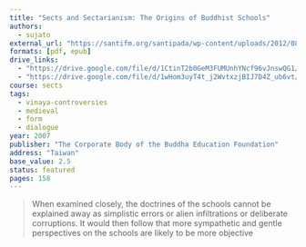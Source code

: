 ```yaml
---
title: "Sects and Sectarianism: The Origins of Buddhist Schools"
authors:
  - sujato
external_url: "https://santifm.org/santipada/wp-content/uploads/2012/08/Sects__Sectarianism_Bhikkhu_Sujato.pdf"
formats: [pdf, epub]
drive_links:
  - "https://drive.google.com/file/d/1CtinT2b0GeM3FUMUnhYNcf96vJnswQG1/view?usp=drivesdk"
  - "https://drive.google.com/file/d/1wHom3uyT4t_j2WvtxzjBIJ7D4Z_ub6vt/view?usp=drivesdk"
course: sects
tags:
  - vinaya-controversies
  - medieval
  - form
  - dialogue
year: 2007
publisher: "The Corporate Body of the Buddha Education Foundation"
address: "Taiwan"
base_value: 2.5
status: featured
pages: 158
---
```


> When examined closely, the doctrines of the schools cannot be explained away as simplistic errors or alien infiltrations or deliberate corruptions. It would then follow that more sympathetic and gentle perspectives on the schools are likely to be more objective
